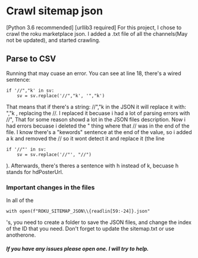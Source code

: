 # Crawl sitemap json
[Python 3.6 recommended]
[urllib3 required]
For this project, I chose to crawl the roku marketplace json.
I added a .txt file of all the channels(May not be updated), and started crawling.

## Parse to CSV
Running that may cuase an error.
You can see at line 18, there's a wired sentence:
```
if '//","k' in sv:
    sv = sv.replace('//","k', '","k')
```
That means that if there's a string: //","k in the JSON it will replace it with: ","k , replacing the //. I replaced it becuase i had a lot of parsing errors with //",
That for some reason showd a lot in the JSON files description. Now i had errors becuase i deleted the " thing where that // was in the end of the file.  I know there's a "kewords" sentence at the end of the value, so i added a k and removed the // so it wont detect it and replace it (the line
```
if '//"' in sv:
    sv = sv.replace('//"', "//")
```
). Afterwards, there's theres a sentence with h instead of k, becuase h stands for hdPosterUrl.


### Important changes in the files

In all of the
```
with open(f"ROKU_SITEMAP_JSON\\{readlin[59:-24]}.json"
```
's, you need to create a folder to save the JSON files, and change the index of the ID that you need.
Don't forget to update the sitemap.txt or use anotherone.

##### If you have any issues please open one. I will try to help.
